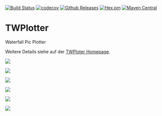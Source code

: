 [![Build Status](https://travis-ci.org/IT-Berater/TWFlug.svg?branch=master)](https://travis-ci.org/IT-Berater/TWPlotter) 
[![codecov](https://codecov.io/gh/IT-Berater/TWFlug/branch/master/graph/badge.svg)](https://codecov.io/gh/IT-Berater/TWPlotter) 
[![Github Releases](https://img.shields.io/github/downloads/atom/atom/latest/total.svg)](https://github.com/IT-Berater/TWPlotter)
[![Hex.pm](https://img.shields.io/hexpm/l/plug.svg)](https://github.com/IT-Berater/TWPlotter)
[![Maven Central](https://maven-badges.herokuapp.com/maven-central/de.wenzlaff.twflug/de.wenzlaff.plotter/badge.svg)](https://maven-badges.herokuapp.com/maven-central/de.wenzlaff.plotter/TWPlotter)


# TWPlotter
Waterfall Pic Plotter


Weitere Details siehe auf der [TWPloter Homepage](http://blog.wenzlaff.de).

![]( TWPlotter/bilder/bild-2018-01-25-21-03-10.png )

![]( TWPlotter/bilder/bild-2018-01-25-21-04-16.png )

![]( TWPlotter/bilder/bild-2018-01-25-21-04-46.png )

![]( TWPlotter/bilder/bild-2018-01-25-21-05-18.png )

![]( TWPlotter/bilder/bild-2018-01-25-21-05-57.png )

![]( TWPlotter/bilder/bild-2018-01-25-21-06-26.png )

